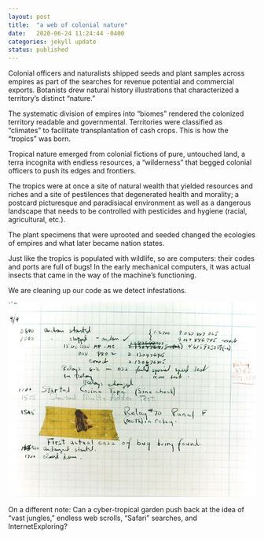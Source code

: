 ```yaml
---
layout: post
title:  "a web of colonial nature"
date:   2020-06-24 11:24:44 -0400
categories: jekyll update
status: published
---
```


Colonial officers and naturalists shipped seeds and plant samples across empires as part of the searches for revenue potential and commercial exports. Botanists drew natural history illustrations that characterized a territory’s distinct “nature.” 

The systematic division of empires into “biomes” rendered the colonized territory readable and governmental. Territories were classified as “climates” to facilitate transplantation of cash crops.
This is how the “tropics” was born. 

Tropical nature emerged from colonial fictions of pure, untouched land, a terra incognita with endless resources, a “wilderness” that begged colonial officers to push its edges and frontiers.

The tropics were at once a site of natural wealth that yielded resources and riches and a site of pestilences that degenerated health and morality; a postcard picturesque and paradisiacal environment as well as a dangerous landscape that needs to be controlled with pesticides and hygiene (racial, agricultural, etc.). 
 
The plant specimens that were uprooted and seeded changed the ecologies of empires and what later became nation states. 

Just like the tropics is populated with wildlife, so are computers: their codes and ports are full of bugs! In the early mechanical computers, it was actual insects that came in the way of the machine’s functioning. 

We are cleaning up our code as we detect infestations. 

![]( bug.jpeg "historic bug from a computer machine" ) 

On a different note: Can a cyber-tropical garden push back at the idea of “vast jungles,” endless web scrolls, “Safari” searches, and InternetExploring?
